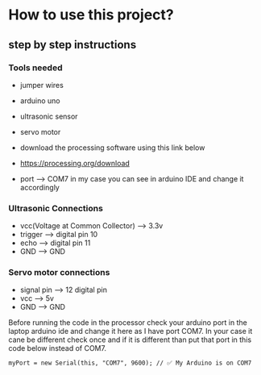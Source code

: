 # How to use this project?
## step by step instructions

### Tools needed
- jumper wires
- arduino uno
- ultrasonic sensor
- servo motor
- download the processing software using this link below
- https://processing.org/download


- port --> COM7 in my case you can see in arduino IDE and change it accordingly

### Ultrasonic Connections

- vcc(Voltage at Common Collector) --> 3.3v
- trigger --> digital pin 10
- echo --> digital pin 11
- GND --> GND

### Servo motor connections

- signal pin --> 12 digital pin
- vcc --> 5v
- GND --> GND

Before running the code in the processor check your arduino port in the laptop arduino ide and change it here as I have port COM7. In your case it cane be different check once and if it is different than put that port in this code below instead of COM7.



```
myPort = new Serial(this, "COM7", 9600); // ✅ My Arduino is on COM7
```
